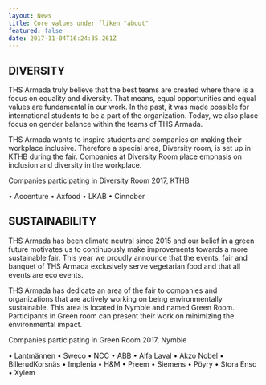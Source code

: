 ```yaml
---
layout: News
title: Core values under fliken "about"
featured: false
date: 2017-11-04T16:24:35.261Z
---
```

## DIVERSITY

THS Armada truly believe that the best teams are created where there is a focus on equality and diversity. That means, equal opportunities and equal values are fundamental in our work. In the past, it was made possible for international students to be a part of the organization. Today, we also place focus on gender balance within the teams of THS Armada.

THS Armada wants to inspire students and companies on making their workplace inclusive. Therefore a special area, Diversity room, is set up in KTHB during the fair. Companies at Diversity Room place emphasis on inclusion and diversity in the workplace.

Companies participating in Diversity Room 2017, KTHB

• Accenture • Axfood • LKAB • Cinnober

## SUSTAINABILITY

THS Armada has been climate neutral since 2015 and our belief in a green future motivates us to continuously make improvements towards a more sustainable fair. This year we proudly announce that the events, fair and banquet of THS Armada exclusively serve vegetarian food and that all events are eco events.

THS Armada has dedicate an area of the fair to companies and organizations that are actively working on being environmentally sustainable. This area is located in Nymble and named Green Room. Participants in Green room can present their work on minimizing the environmental impact.

Companies participating in Green Room 2017, Nymble

• Lantmännen • Sweco • NCC • ABB • Alfa Laval • Akzo Nobel • BillerudKorsnäs • Implenia • H&M • Preem • Siemens • Pöyry • Stora Enso • Xylem
